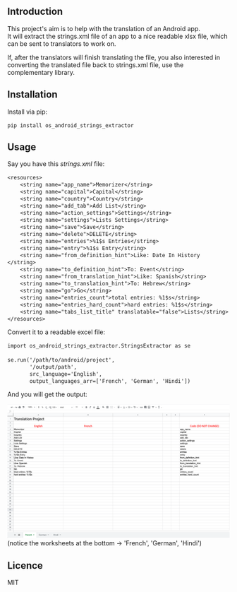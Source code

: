 Introduction
------------
This project's aim is to help with the translation of an Android app.  
It will extract the strings.xml file of an app to a nice readable xlsx file, which can be sent to translators to work on.  

If, after the translators will finish translating the file, you also interested in converting the translated file back to strings.xml file,
use the complementary library. 


## Installation
Install via pip:

    pip install os_android_strings_extractor

## Usage       
    
Say you have this *strings.xml* file:
    
    <resources>
        <string name="app_name">Memorizer</string>
        <string name="capital">Capital</string>
        <string name="country">Country</string>
        <string name="add_tab">Add List</string>
        <string name="action_settings">Settings</string>
        <string name="settings">Lists Settings</string>
        <string name="save">Save</string>
        <string name="delete">DELETE</string>
        <string name="entries">%1$s Entries</string>
        <string name="entry">%1$s Entry</string>
        <string name="from_definition_hint">Like: Date In History </string>
        <string name="to_definition_hint">To: Event</string>
        <string name="from_translation_hint">Like: Spanish</string>
        <string name="to_translation_hint">To: Hebrew</string>
        <string name="go">Go</string>
        <string name="entries_count">total entries: %1$s</string>
        <string name="entries_hard_count">hard entries: %1$s</string>
        <string name="tabs_list_title" translatable="false">Lists</string>
    </resources>
    
Convert it to a readable excel file:

    import os_android_strings_extractor.StringsExtractor as se
    
    se.run('/path/to/android/project',
           '/output/path',
           src_language='English',
           output_languages_arr=['French', 'German', 'Hindi'])
  
And you will get the output:

![Alt text](os_android_strings_extractor/example_img.png?raw=true "Title")
(notice the worksheets at the bottom -> 'French', 'German', 'Hindi')
    

## Licence
MIT